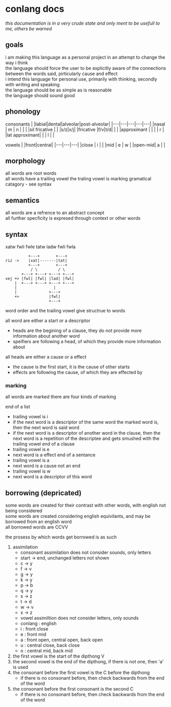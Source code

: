 
# conlang docs

*this documentation is in a very crude state and only ment to be usefull to me, others be warned*  

## goals

i am making this language as a personal project in an attempt to change the way i think  
the language should force the user to be explicitly aware of the connections between the words said, pirticularly cause and effect  
i intend this language for personal use, primarily with thinking, secondly with writing and speaking  
the language should be as simple as is reasonable  
the language should sound good  

## phonology

consonants
| |labial|dental|alveolar|post-alveolar|
|---|---|---|---|---|
|nasal          | m | n |   |   |
|sil fricative  |   |   |s/z|x/j|
|fricative      |f/v|t/d|   |   |
|approximant    |   |   |   | r |
|lat approximant|   |   | l |   |

vowels
| |front|central|
|---|---|---|
|close   | i |   |
|mid     | e | w |
|open-mid| a |   |

## morphology

all words are root words  
all words have a trailing vowel
the traling vowel is marking gramatical catagory - see syntax

## semantics

all words are a refrence to an abstract concept  
all further specficity is expresed through context or other words  

## syntax

xatw fwli fwle tatw ladw fwli fwla  
```
          +---+       +---+
riz ->    |xat|-------|tat|
          +---+       +---+
           / \         / \
       +---+ +---+ +---+ +---+
vej +> |fwl| |fwl| |lad| |fwl|
    |  +---+ +---+ +---+ +---+
    |                |
    |              +---+
    +>             |fwl|
                   +---+
```

word order and the trailing vowel give structrue to words  

all word are either a start or a descriptor
- heads are the begining of a clause, they do not provide more information about another word
- speifiers are following a head, of which they provide more information about

all heads are either a cause or a effect
- the cause is the first start, it is the cause of other starts
- effects are following the cause, of which they are effected by

### marking  

all words are marked
there are four kinds of marking

end of a list
- trailing vowel is i
- if the next word is a descriptor of the same word the marked word is, then the next word is said word
- if the next word is a descriptor of another word in the clause, then the next word is a repetition of the descriptee and gets smushed with the trailing vowel
end of a clause
- trailing vowel is e
- next word is a effect
end of a sentance
- trailing vowel is a
- next word is a cause
not an end
- trailing vowel is w
- next word is a descriptor of this word

## borrowing (depricated)

some words are created for their contrast with other words, with english not being considered  
some words are created considering english equivilants, and may be borrowed from an english word  
all borrowed words are CCVV

the prosess by which words get borrowed is as such  

1. assimilation
    - consonant assimilation does not consider sounds, only letters
    - start -> end, unchanged letters not shown
    - c -> y
    - f -> v
    - g -> y
    - k -> y
    - p -> b
    - q -> y
    - s -> z
    - t -> d
    - w -> v
    - x -> z
    - vowel assimiltion does not consider letters, only sounds
    - conlang : english 
    - i : front close
    - e : front mid
    - a : front open, central open, back open
    - u : central close, back close
    - o : central mid, back mid
2. the first vowel is the start of the dipthong V
3. the second vowel is the end of the dipthong, if there is not one, then 'a' is used
3. the consonant before the first vowel is the C before the dipthong
    - if there is no consonant before, then check backwards from the end of the word
4. the consonant before the first consonant is the second C
    - if there is no consonant before, then check backwards from the end of the word
